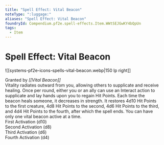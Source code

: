 ```yaml
---
title: "Spell Effect: Vital Beacon"
noteType: ":luggage:"
aliases: "Spell Effect: Vital Beacon"
foundryId: Compendium.pf2e.spell-effects.Item.WWtSEJGwKY4bQpUn
tags:
  - Item
---
```


# Spell Effect: Vital Beacon
![[systems-pf2e-icons-spells-vital-beacon.webp|150 lp right]]

Granted by _[[Vital Beacon]]_  
Vitality radiates outward from you, allowing others to supplicate and receive healing. Once per round, either you or an ally can use an Interact action to supplicate and lay hands upon you to regain Hit Points. Each time the beacon heals someone, it decreases in strength. It restores 4d10 Hit Points to the first creature, 4d8 Hit Points to the second, 4d6 Hit Points to the third, and 4d4 Hit Points to the fourth, after which the spell ends. You can have only one vital beacon active at a time.  
First Activation (d10)  
Second Activation (d8)  
Third Activation (d6)  
Fourth Activation (d4)
